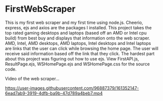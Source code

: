 # FirstWebScraper

This is my first web scraper and my first time using node.js. Cheerio, express, ejs and axios are the packages I installed.
This project takes the top rated gaming desktops and laptops (based off an AMD or Intel cpu build) from best buy and displays
that information onto the web scraper. AMD, Intel, AMD desktops, AMD laptops, Intel desktops and Intel laptops are links that
the user can click while browsing the home page. The user will receive said information based off the link that they click. 
The hardest part about this project was figuring out how to use ejs. View FirstAPI.js, ResultPage.ejs, WSHomePage.ejs and WSHomePage.css for the source code.

Video of the web scraper...

https://user-images.githubusercontent.com/96887379/161352147-6ead7ab9-3919-4dfb-ba9b-47d789a4beb7.mp4

